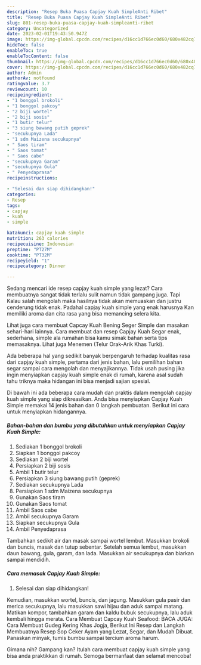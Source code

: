 ```yaml
---
description: "Resep Buka Puasa Capjay Kuah SimpleAnti Ribet"
title: "Resep Buka Puasa Capjay Kuah SimpleAnti Ribet"
slug: 801-resep-buka-puasa-capjay-kuah-simpleanti-ribet
category: Uncategorized
date: 2023-02-01T19:43:50.947Z
image: https://img-global.cpcdn.com/recipes/d16cc1d766ec0d60/680x482cq70/capjay-kuah-simple-foto-resep-utama.jpg
hideToc: false
enableToc: true
enableTocContent: false
thumbnail: https://img-global.cpcdn.com/recipes/d16cc1d766ec0d60/680x482cq70/capjay-kuah-simple-foto-resep-utama.jpg
cover: https://img-global.cpcdn.com/recipes/d16cc1d766ec0d60/680x482cq70/capjay-kuah-simple-foto-resep-utama.jpg
author: Admin
authorAv: notfound
ratingvalue: 3.7
reviewcount: 10
recipeingredient:
- "1 bonggol brokoli"
- "1 bonggol pakcoy"
- "2 biji wortel"
- "2 biji sosis"
- "1 butir telur"
- "3 siung bawang putih geprek"
- "secukupnya Lada"
- "1 sdm Maizena secukupnya"
- " Saos tiram"
- " Saos tomat"
- " Saos cabe"
- "secukupnya Garam"
- "secukupnya Gula"
- " Penyedaprasa"
recipeinstructions:

- "Selesai dan siap dihidangkan!"
categories:
- Resep
tags:
- capjay
- kuah
- simple

katakunci: capjay kuah simple 
nutrition: 263 calories
recipecuisine: Indonesian
preptime: "PT27M"
cooktime: "PT32M"
recipeyield: "1"
recipecategory: Dinner

---
```



Sedang mencari ide resep capjay kuah simple yang lezat? Cara membuatnya sangat tidak terlalu sulit namun tidak gampang juga. Tapi Kalau salah mengolah maka hasilnya tidak akan memuaskan dan justru cenderung tidak enak. Padahal capjay kuah simple yang enak harusnya Kan memiliki aroma dan cita rasa yang bisa memancing selera kita.


Lihat juga cara membuat Capcay Kuah Bening Seger Simple dan masakan sehari-hari lainnya. Cara membuat dan resep Capjay Kuah Segar enak, sederhana, simple ala rumahan bisa kamu simak bahan serta tips memasaknya. Lihat juga Menemen (Telur Orak-Arik Khas Turki).

Ada beberapa hal yang sedikit banyak berpengaruh terhadap kualitas rasa dari capjay kuah simple, pertama dari jenis bahan, lalu pemilihan bahan segar sampai cara mengolah dan menyajikannya. Tidak usah pusing jika ingin menyiapkan capjay kuah simple enak di rumah, karena asal sudah tahu triknya maka hidangan ini bisa menjadi sajian spesial.


Di bawah ini ada beberapa cara mudah dan praktis dalam mengolah capjay kuah simple yang siap dikreasikan. Anda bisa menyiapkan Capjay Kuah Simple memakai 14 jenis bahan dan 0 langkah pembuatan. Berikut ini cara untuk menyiapkan hidangannya.

<!--inarticleads1-->

##### Bahan-bahan dan bumbu yang dibutuhkan untuk menyiapkan Capjay Kuah Simple:

1. Sediakan 1 bonggol brokoli
1. Siapkan 1 bonggol pakcoy
1. Sediakan 2 biji wortel
1. Persiapkan 2 biji sosis
1. Ambil 1 butir telur
1. Persiapkan 3 siung bawang putih (geprek)
1. Sediakan secukupnya Lada
1. Persiapkan 1 sdm Maizena secukupnya
1. Gunakan  Saos tiram
1. Gunakan  Saos tomat
1. Ambil  Saos cabe
1. Ambil secukupnya Garam
1. Siapkan secukupnya Gula
1. Ambil  Penyedaprasa


Tambahkan sedikit air dan masak sampai wortel lembut. Masukkan brokoli dan buncis, masak dan tutup sebentar. Setelah semua lembut, masukkan daun bawang, gula, garam, dan lada. Masukkan air secukupnya dan biarkan sampai mendidih. 

<!--inarticleads2-->

##### Cara memasak Capjay Kuah Simple:


1. Selesai dan siap dihidangkan!

Kemudian, masukkan wortel, buncis, dan jagung. Masukkan gula pasir dan merica secukupnya, lalu masukkan sawi hijau dan aduk sampai matang. Matikan kompor, tambahkan garam dan kaldu bubuk secukupnya, lalu aduk kembali hingga merata. Cara Membuat Capcay Kuah Seafood: BACA JUGA: Cara Membuat Gudeg Kering Khas Jogja, Berikut Ini Resep dan Langkah Membuatnya Resep Sop Ceker Ayam yang Lezat, Segar, dan Mudah Dibuat. Panaskan minyak, tumis bumbu sampai tercium aroma harum. 

Gimana nih? Gampang kan? Itulah cara membuat capjay kuah simple yang bisa anda praktikkan di rumah. Semoga bermanfaat dan selamat mencoba!
